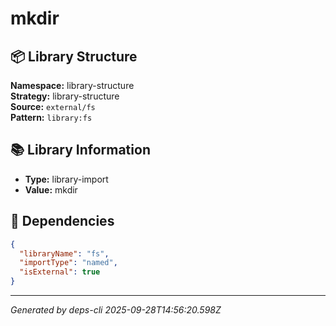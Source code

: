 # mkdir

## 📦 Library Structure

**Namespace:** library-structure  
**Strategy:** library-structure  
**Source:** `external/fs`  
**Pattern:** `library:fs`

## 📚 Library Information

- **Type:** library-import
- **Value:** mkdir

## 🔗 Dependencies

```json
{
  "libraryName": "fs",
  "importType": "named",
  "isExternal": true
}
```

---
*Generated by deps-cli 2025-09-28T14:56:20.598Z*
